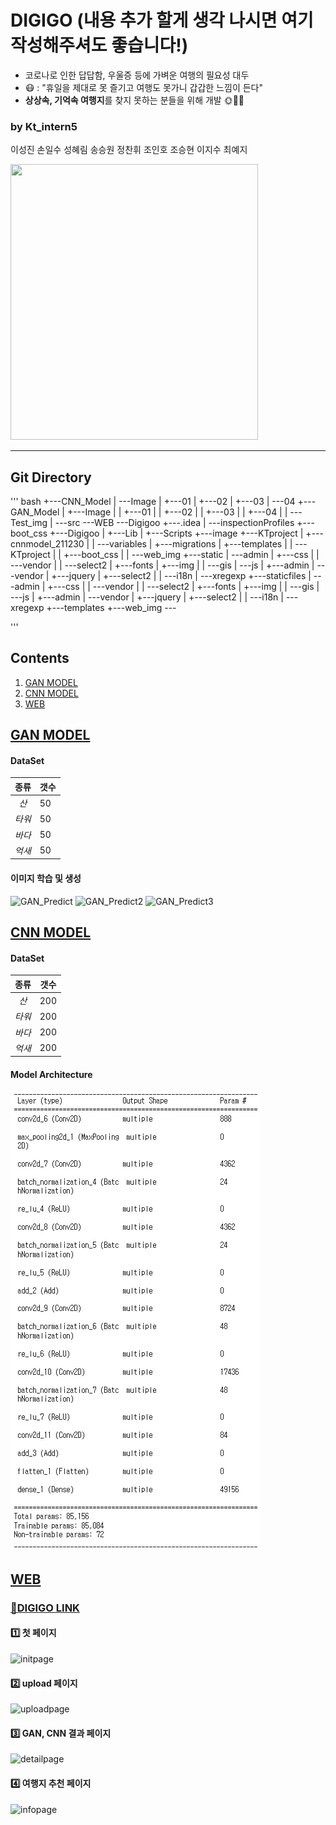 # DIGIGO (내용 추가 할게 생각 나시면 여기 작성해주셔도 좋습니다!)
 - 코로나로 인한 답답함, 우울증 등에 가벼운 여행의 필요성 대두  
 - :mask: : "휴일을 제대로 못 즐기고 여행도 못가니 갑갑한 느낌이 든다"  
 - **상상속, 기억속 여행지**를 찾지 못하는 분들을 위해 개발 :sun_with_face::palm_tree::blossom:

 
### by Kt_intern5
이성진 손일수 성혜림 송승원 정찬휘 조인호 조승현 이지수 최예지

 <img src="https://user-images.githubusercontent.com/58840682/148007703-65feff4a-f487-49f6-b6cc-0b267d9ab6e6.png" width="396" height="441"/>

***

## Git Directory
''' bash
+---CNN_Model
|   \---Image
|       +---01
|       +---02
|       +---03
|       \---04
+---GAN_Model
|   +---Image
|   |   +---01
|   |   +---02
|   |   +---03
|   |   +---04
|   |   \---Test_img
|   \---src
\---WEB
    \---Digigoo
        +---.idea
        |   \---inspectionProfiles
        +---boot_css
        +---Digigoo
        |   +---Lib
        |   +---Scripts
        +---image
        +---KTproject
        |   +---cnnmodel_211230
        |   |   \---variables
        |   +---migrations
        |   +---templates
        |   |   \---KTproject
        |   |       +---boot_css
        |   |       \---web_img
        +---static
        |   \---admin
        |       +---css
        |       |   \---vendor
        |       |       \---select2
        |       +---fonts
        |       +---img
        |       |   \---gis
        |       \---js
        |           +---admin
        |           \---vendor
        |               +---jquery
        |               +---select2
        |               |   \---i18n
        |               \---xregexp
        +---staticfiles
        |   \---admin
        |       +---css
        |       |   \---vendor
        |       |       \---select2
        |       +---fonts
        |       +---img
        |       |   \---gis
        |       \---js
        |           +---admin
        |           \---vendor
        |               +---jquery
        |               +---select2
        |               |   \---i18n
        |               \---xregexp
        +---templates
        +---web_img
        \---

'''

## Contents
  1. [GAN MODEL](#GAN-MODEL)
  2. [CNN MODEL](#CNN-MODEL)
  3. [WEB](#WEB)
 
## [GAN MODEL](https://github.com/LSeongjin/DIGIGO/blob/main/GAN_Model/GAN_DIGIGO_KT_mountain.ipynb)

  #### DataSet  
  |종류|갯수|
  |:---:|---|
  |*산*|50|
  |*타워*|50|
  |*바다*|50|
  |*억새*|50| 
  
  #### 이미지 학습 및 생성

  ![GAN_Predict](https://user-images.githubusercontent.com/68309988/147800063-2b9ccd20-6938-412b-9e26-bd5e303cb385.png)
  ![GAN_Predict2](https://user-images.githubusercontent.com/68309988/147800082-32a5a3c3-4071-437b-95ef-faddfabac8d1.png)
  ![GAN_Predict3](https://user-images.githubusercontent.com/68309988/147800097-1104cd72-d155-41c1-8e0e-600d3e560f96.png)

## [CNN MODEL](https://github.com/LSeongjin/DIGIGO/blob/main/CNN_Model/model.ipynb)
  
  #### DataSet
  |종류|갯수|
  |:---:|---|
  |*산*|200|
  |*타워*|200|
  |*바다*|200|
  |*억새*|200|
  
  #### Model Architecture
  ![CNN_Model](https://github.com/LSeongjin/DIGIGO/blob/main/CNN_Model/CNN_model_architecture.png)
  
## [WEB](https://github.com/LSeongjin/DIGIGO/tree/main/WEB/Digigoo)
  
  ### [:link:DIGIGO LINK](http://ec2-15-164-97-115.ap-northeast-2.compute.amazonaws.com/)
  
  #### :one: 첫 페이지
![initpage](https://user-images.githubusercontent.com/52199642/147903768-5200a4b4-a7fa-4a6c-872a-005691c908ad.jpg)

  #### :two: upload 페이지
![uploadpage](https://user-images.githubusercontent.com/52199642/147903769-6e8b66d2-b922-4c46-a913-7a1b42ec8904.jpg)
  
  #### :three: GAN, CNN 결과 페이지
![detailpage](https://user-images.githubusercontent.com/58840682/147996607-db967e6b-52d2-48f3-acf3-35493151e3ed.PNG)
  
  #### :four: 여행지 추천 페이지
![infopage](https://user-images.githubusercontent.com/52199642/147903764-cc5b2167-b6be-45a9-a083-f47a94a33b3a.jpg)
